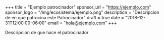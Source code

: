 +++
title = "Ejemplo patrocinador"
sponsor_url = "https://ejemplo.com"
sponsor_logo = "/img/ecosistema/ejemplo.png"
description = "Descripcion de en que patrocina este Patrocinador"
draft = true
date = "2018-12-31T12:00:00-06:00"
email = "hola@ejemplo.com"
+++

Descripcion de que hace el patrocinador
